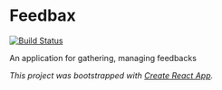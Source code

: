 # Feedbax

[![Build Status](https://travis-ci.com/iheidari/feedbax.svg?branch=master)](https://travis-ci.com/iheidari/feedbax)

An application for gathering, managing feedbacks

_This project was bootstrapped with [Create React App](https://github.com/facebook/create-react-app)._

